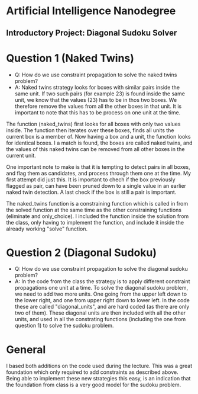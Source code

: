 # Artificial Intelligence Nanodegree
## Introductory Project: Diagonal Sudoku Solver

# Question 1 (Naked Twins)
* Q: How do we use constraint propagation to solve the naked twins problem?
* A: Naked twins strategy looks for boxes with similar pairs inside the same unit. If two such pairs (for example 23) is found inside the same unit, we know that the values (23) has to be in thos two boxes.
We therefore remove the values from all the other boxes in that unit.
It is important to note that this has to be process on one unit at the time.

The function (naked_twins) first looks for all boxes with only two values inside.
The function then iterates over these boxes, finds all units the current box is a member of.
Now having a box and a unit, the function looks for identical boxes. I a match is found, the boxes are called naked twins, and the values of this naked twins can be removed from all other boxes in the current unit.

One important note to make is that it is tempting to detect pairs in all boxes, and flag them as candidates, and process through them one at the time.
My first attempt did just this. It is important to chech if the box previously flagged as pair, can have been pruned down to a single value in an earlier naked twin detection.
A last check if the box is still a pair is important.

The naked_twins function is a constraining function which is called in from the solved function at the same time as the other constraining functions (eliminate and only_choice).
I included the function inside the solution from the class, only having to implement the function, and include it inside the already working "solve" function.

# Question 2 (Diagonal Sudoku)
* Q: How do we use constraint propagation to solve the diagonal sudoku problem?
* A: In the code from the class the strategy is to apply different constraint propagations one unit at a time.
To solve the diagonal sudoku problem, we need to add two more units. One going from the upper left down to the lower right, and one from upper right down to lower left.
In the code these are called "diagonal_units", and are hard coded (as there are only two of them).
These diagonal units are then included with all the other units, and used in all the constrating functions (including the one from question 1) to solve the sudoku problem.

# General
I based both additions on the code used during the lecture.
This was a great foundation which only required to add constraints as described above.
Being able to implement these new strategies this easy, is an indication that the foundation from class is a very good model for the sudoku problem.
